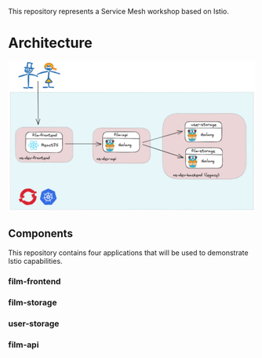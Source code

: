 This repository represents a Service Mesh workshop based on Istio. 

# Architecture

![Architecture image](images/architecture.png)

## Components

This repository contains four applications that will be used to demonstrate Istio capabilities.

### film-frontend

### film-storage

### user-storage

### film-api
